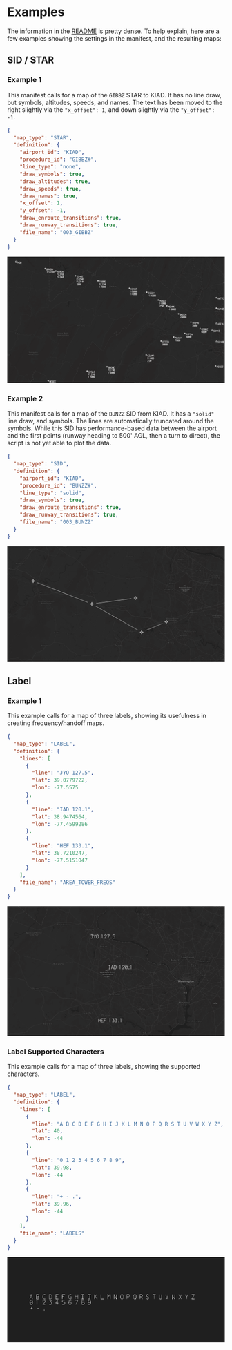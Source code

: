 # Examples

The information in the [README](../README.md) is pretty dense. To help explain, here are a few examples showing the settings in the manifest, and the resulting maps:

## SID / STAR

### Example 1

This manifest calls for a map of the `GIBBZ` STAR to KIAD. It has no line draw, but symbols, altitudes, speeds, and names. The text has been moved to the right slightly via the `"x_offset": 1`, and down slightly via the `"y_offset": -1`.

```json
{
  "map_type": "STAR",
  "definition": {
    "airport_id": "KIAD",
    "procedure_id": "GIBBZ#",
    "line_type": "none",
    "draw_symbols": true,
    "draw_altitudes": true,
    "draw_speeds": true,
    "draw_names": true,
    "x_offset": 1,
    "y_offset": -1,
    "draw_enroute_transitions": true,
    "draw_runway_transitions": true,
    "file_name": "003_GIBBZ"
  }
}
```

![](./images/GIBBZ.png)

### Example 2

This manifest calls for a map of the `BUNZZ` SID from KIAD. It has a `"solid"` line draw, and symbols. The lines are automatically truncated around the symbols. While this SID has performance-based data between the airport and the first points (runway heading to 500' AGL, then a turn to direct), the script is not yet able to plot the data.

```json
{
  "map_type": "SID",
  "definition": {
    "airport_id": "KIAD",
    "procedure_id": "BUNZZ#",
    "line_type": "solid",
    "draw_symbols": true,
    "draw_enroute_transitions": true,
    "draw_runway_transitions": true,
    "file_name": "003_BUNZZ"
  }
}
```

![](./images/BUNZZ.png)

## Label

### Example 1

This example calls for a map of three labels, showing its usefulness in creating frequency/handoff maps.

```json
{
  "map_type": "LABEL",
  "definition": {
    "lines": [
      {
        "line": "JYO 127.5",
        "lat": 39.0779722,
        "lon": -77.5575
      },
      {
        "line": "IAD 120.1",
        "lat": 38.9474564,
        "lon": -77.4599286
      },
      {
        "line": "HEF 133.1",
        "lat": 38.7210247,
        "lon": -77.5151047
      }
    ],
    "file_name": "AREA_TOWER_FREQS"
  }
}
```

![](./images/FREQS.png)

### Label Supported Characters

This example calls for a map of three labels, showing the supported characters.

```json
{
  "map_type": "LABEL",
  "definition": {
    "lines": [
      {
        "line": "A B C D E F G H I J K L M N O P Q R S T U V W X Y Z",
        "lat": 40,
        "lon": -44
      },
      {
        "line": "0 1 2 3 4 5 6 7 8 9",
        "lat": 39.98,
        "lon": -44
      },
      {
        "line": "+ - .",
        "lat": 39.96,
        "lon": -44
      }
    ],
    "file_name": "LABELS"
  }
}
```

![](./images/CHARS.png)
